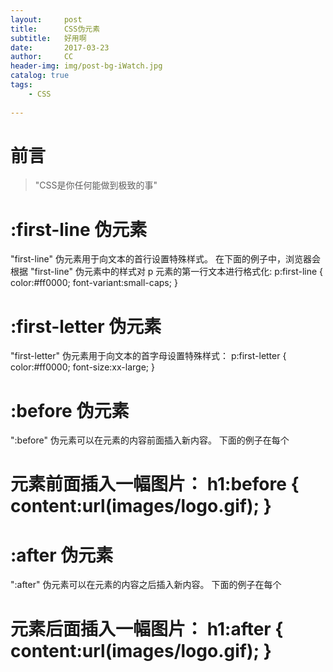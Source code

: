 ```yaml
---
layout:     post
title:      CSS伪元素
subtitle:   好用啊
date:       2017-03-23
author:     CC
header-img: img/post-bg-iWatch.jpg
catalog: true
tags:
    - CSS
   
---
```



# 前言

> "CSS是你任何能做到极致的事"



# :first-line 伪元素

"first-line" 伪元素用于向文本的首行设置特殊样式。
在下面的例子中，浏览器会根据 "first-line" 伪元素中的样式对 p 元素的第一行文本进行格式化:
p:first-line
  {
  color:#ff0000;
  font-variant:small-caps;
  }


# :first-letter 伪元素

"first-letter" 伪元素用于向文本的首字母设置特殊样式：
p:first-letter
  {
  color:#ff0000;
  font-size:xx-large;
  }
  
  
# :before 伪元素

":before" 伪元素可以在元素的内容前面插入新内容。
下面的例子在每个 <h1> 元素前面插入一幅图片：
h1:before
  {
  content:url(images/logo.gif);
  }

#  :after 伪元素

":after" 伪元素可以在元素的内容之后插入新内容。
下面的例子在每个 <h1> 元素后面插入一幅图片：
h1:after
  {
  content:url(images/logo.gif);
  }

